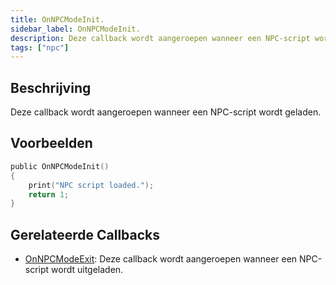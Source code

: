 ```yaml
---
title: OnNPCModeInit.
sidebar_label: OnNPCModeInit.
description: Deze callback wordt aangeroepen wanneer een NPC-script wordt geladen.
tags: ["npc"]
---
```


## Beschrijving

Deze callback wordt aangeroepen wanneer een NPC-script wordt geladen.

## Voorbeelden

```c
public OnNPCModeInit()
{
    print("NPC script loaded.");
    return 1;
}
```

## Gerelateerde Callbacks

- [OnNPCModeExit](OnNPCModeExit): Deze callback wordt aangeroepen wanneer een NPC-script wordt uitgeladen.
